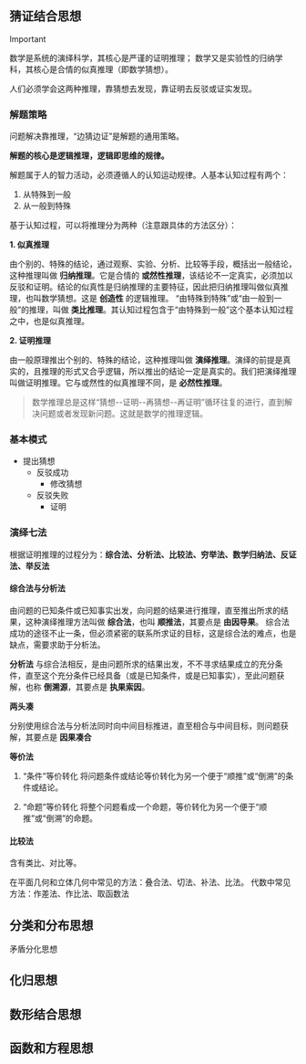 ## 猜证结合思想

> [!IMPORTANT]
> 数学是系统的演绎科学，其核心是严谨的证明推理；
> 数学又是实验性的归纳学科，其核心是合情的似真推理（即数学猜想）。

人们必须学会这两种推理，靠猜想去发现，靠证明去反驳或证实发现。

### 解题策略

问题解决靠推理，“边猜边证”是解题的通用策略。

**解题的核心是逻辑推理，逻辑即思维的规律。**

解题属于人的智力活动，必须遵循人的认知运动规律。人基本认知过程有两个：
1. 从特殊到一般
2. 从一般到特殊

基于认知过程，可以将推理分为两种（注意跟具体的方法区分）：

**1. 似真推理**

由个别的、特殊的结论，通过观察、实验、分析、比较等手段，概括出一般结论，这种推理叫做 __归纳推理__。它是合情的 __或然性推理__，该结论不一定真实，必须加以反驳和证明。结论的似真性是归纳推理的主要特征，因此把归纳推理叫做似真推理，也叫数学猜想。这是 __创造性__ 的逻辑推理。
“由特殊到特殊”或“由一般到一般”的推理，叫做 __类比推理__。其认知过程包含于“由特殊到一般”这个基本认知过程之中，也是似真推理。

**2. 证明推理**

由一般原理推出个别的、特殊的结论，这种推理叫做 __演绎推理__。演绎的前提是真实的，且推理的形式又合乎逻辑，所以推出的结论一定是真实的。我们把演绎推理叫做证明推理。它与或然性的似真推理不同，是 __必然性推理__。

> 数学推理总是这样“猜想--证明--再猜想--再证明”循环往复的进行，直到解决问题或者发现新问题。这就是数学的推理逻辑。

### 基本模式

- 提出猜想
  - 反驳成功
    - 修改猜想
  - 反驳失败
    - 证明  

### 演绎七法

根据证明推理的过程分为：**综合法、分析法、比较法、穷举法、数学归纳法、反证法、举反法**

#### 综合法与分析法

由问题的已知条件或已知事实出发，向问题的结果进行推理，直至推出所求的结果，这种演绎推理方法叫做 __综合法__，也叫 __顺推法__，其要点是 __由因导果__。
综合法成功的途径不止一条，但必须紧密的联系所求证的目标，这是综合法的难点，也是缺点，需要求助于分析法。

__分析法__ 与综合法相反，是由问题所求的结果出发，不不寻求结果成立的充分条件，直至这个充分条件已经具备（或是已知条件，或是已知事实），至此问题获解，也称 __倒溯源__，其要点是 __执果索因__。

**两头凑**

分别使用综合法与分析法同时向中间目标推进，直至相合与中间目标，则问题获解，其要点是 __因果凑合__

**等价法**

1. “条件”等价转化
将问题条件或结论等价转化为另一个便于“顺推”或“倒溯”的条件或结论。

2. “命题”等价转化
将整个问题看成一个命题，等价转化为另一个便于“顺推”或“倒溯”的命题。

#### 比较法

含有类比、对比等。

在平面几何和立体几何中常见的方法：叠合法、切法、补法、比法。
代数中常见方法：作差法、作比法、取函数法

## 分类和分布思想

矛盾分化思想

## 化归思想

## 数形结合思想

## 函数和方程思想
